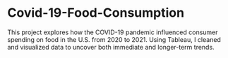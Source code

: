 # Covid-19-Food-Consumption
This project explores how the COVID-19 pandemic influenced consumer spending on food in the U.S. from 2020 to 2021. Using Tableau, I cleaned and visualized data to uncover both immediate and longer-term trends.  

